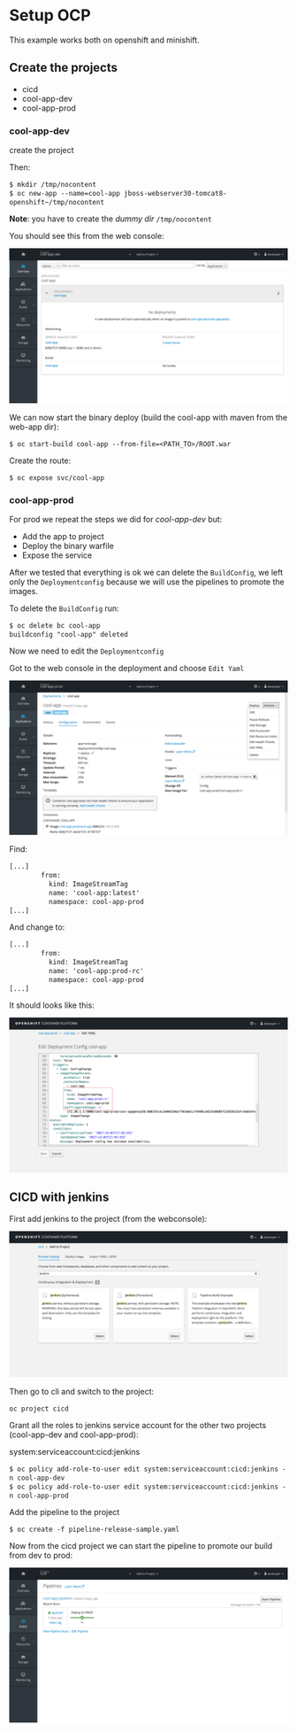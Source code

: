 # Setup OCP

This example works both on openshift and minishift.

## Create the projects

* cicd
* cool-app-dev
* cool-app-prod

### cool-app-dev

create the project

Then:

```
$ mkdir /tmp/nocontent
$ oc new-app --name=cool-app jboss-webserver30-tomcat8-openshift~/tmp/nocontent
```

**Note**: you have to create the *dummy dir* ```/tmp/nocontent```

You should see this from the web console:

![Empty project](images/empty-app-created.png)

We can now start the binary deploy (build the cool-app with maven from the web-app dir):

```
$ oc start-build cool-app --from-file=<PATH_TO>/ROOT.war
```

Create the route:

```
$ oc expose svc/cool-app
```

### cool-app-prod

For prod we repeat the steps we did for *cool-app-dev* but:

* Add the app to project
* Deploy the binary warfile
* Expose the service 

After we tested that everything is ok we can delete the ```BuildConfig```, we left only the ```Deploymentconfig``` because we will use the pipelines to promote the images.

To delete the ```BuildConfig``` run:

```
$ oc delete bc cool-app
buildconfig "cool-app" deleted
```

Now we need to edit the ```Deploymentconfig```

Got to the web console in the deployment and choose ```Edit Yaml```

![Empty project](images/Edit_prod_yaml_from_image_source.png)

Find:

```
[...]
        from:
          kind: ImageStreamTag
          name: 'cool-app:latest'
          namespace: cool-app-prod
[...]
```

And change to:

```
[...]
        from:
          kind: ImageStreamTag
          name: 'cool-app:prod-rc'
          namespace: cool-app-prod
[...]      
```
It should looks like this:

![Empty project](images/Edit_prod_yaml_from_image_source_02.png)

## CICD with jenkins

First add jenkins to the project (from the webconsole):

![Empty project](images/add-jenkins.png)

Then go to cli and switch to the project:

```
oc project cicd
```

Grant all the roles to jenkins service account for the other two projects (cool-app-dev and cool-app-prod):

system:serviceaccount:cicd:jenkins

```
$ oc policy add-role-to-user edit system:serviceaccount:cicd:jenkins -n cool-app-dev
$ oc policy add-role-to-user edit system:serviceaccount:cicd:jenkins -n cool-app-prod
```

Add the pipeline to the project

```
$ oc create -f pipeline-release-sample.yaml
```

Now from the cicd project we can start the pipeline to promote our build from dev to prod:

![Empty project](images/pipeline-run.png)